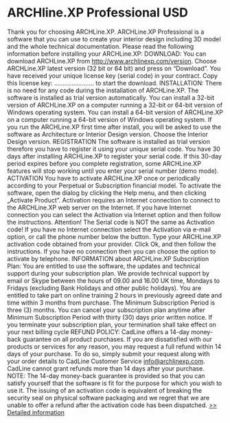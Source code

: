 # ARCHline.XP Professional USD
Thank you for choosing ARCHLine.XP. ARCHLine.XP Professional is a software that you can use to create your interior design including 3D model and the whole technical documentation. Please read the following information before installing your ARCHLine.XP: DOWNLOAD: You can download ARCHLine.XP from http://www.archlinexp.com/version. Choose ARCHLine.XP latest version (32 bit or 64 bit) and press on “Download”. You have received your unique license key (serial code) in your contract. Copy this license key: ………………….. to start the download. INSTALLATION: There is no need for any code during the installation of ARCHLine.XP. The software is installed as trial version automatically. You can install a 32-bit version of ARCHLine.XP on a computer running a 32-bit or 64-bit version of Windows operating system. You can install a 64-bit version of ARCHLine.XP on a computer running a 64-bit version of Windows operating system. If you run the ARCHLine.XP first time after install, you will be asked to use the software as Architecture or Interior Design version. Choose the Interior Design version. REGISTRATION The software is installed as trial version therefore you have to register it using your unique serial code. You have 30 days after installing ARCHLine.XP to register your serial code. If this 30-day period expires before you complete registration, some ARCHLine.XP features will stop working until you enter your serial number (demo mode). ACTIVATION You have to activate ARCHLine.XP once or periodically according to your Perpetual or Subscription financial model. To activate the software, open the dialog by clicking the Help menu, and then clicking „Activate Product”. Activation requires an Internet connection to connect to the ARCHLine.XP web server on the Internet. If you have Internet connection you can select the Activation via Internet option and then follow the instructions. Attention! The Serial code is NOT the same as Activation code! If you have no Internet connection select the Activation via e-mail option, or call the phone number below the button. Type your ARCHLine.XP activation code obtained from your provider. Click Ok, and then follow the instructions. If you have no connection then you can choose the option to activate by telephone. INFORMATION about ARCHLine.XP Subscription Plan: You are entitled to use the software, the updates and technical support during your subscription plan. We provide technical support by email or Skype between the hours of 09.00 and 16.00 UK time, Mondays to Fridays (excluding Bank Holidays and other public holidays). You are entitled to take part on online training 2 hours in previously agreed date and time within 3 months from purchase. The Minimum Subscription Period is three (3) months. You can cancel your subscription plan anytime after Minimum Subscription Period with thirty (30) days prior written notice. If you terminate your subscription plan, your termination shall take effect on your next billing cycle REFUND POLICY: CadLine offers a 14-day money-back guarantee on all product purchases. If you are dissatisfied with our products or services for any reason, you may request a full refund within 14 days of your purchase. To do so, simply submit your request along with your order details to CadLine Customer Service info@archlinexp.com. CadLine cannot grant refunds more than 14 days after your purchase. NOTE: The 14-day money-back guarantee is provided so that you can satisfy yourself that the software is fit for the purpose for which you wish to use it. The issuing of an activation code is equivalent of breaking the security seal on physical software packaging and we regret that we are unable to offer a refund after the activation code has been dispatched.
[>> Detailed information](https://secure.shareit.com/shareit/product.html?productid=300500918&affiliateid=200057808)